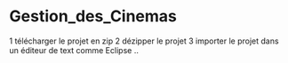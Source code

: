 # Gestion_des_Cinemas
1 télécharger le projet en zip 
2 dézipper le projet 
3 importer le projet dans un éditeur de text comme Eclipse .. 


